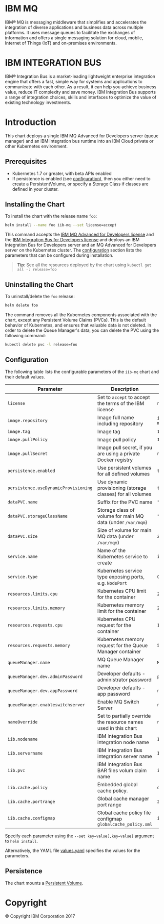 

# IBM MQ

IBM® MQ is messaging middleware that simplifies and accelerates the integration of diverse applications and business data across multiple platforms. It uses message queues to facilitate the exchanges of information and offers a single messaging solution for cloud, mobile, Internet of Things (IoT) and on-premises environments.

# IBM INTEGRATION BUS

IBM® Integration Bus is a market-leading lightweight enterprise integration engine that offers a fast, simple way for systems and applications to communicate with each other. As a result, it can help you achieve business value, reduce IT complexity and save money. IBM Integration Bus supports a range of integration choices, skills and interfaces to optimize the value of existing technology investments. 


# Introduction

This chart deploys a single IBM MQ Advanced for Developers server (queue manager) and an IBM integration bus runtime into an IBM Cloud private or other Kubernetes environment.

## Prerequisites

- Kubernetes 1.7 or greater, with beta APIs enabled
- If persistence is enabled (see [configuration](#configuration)), then you either need to create a PersistentVolume, or specify a Storage Class if classes are defined in your cluster.

## Installing the Chart

To install the chart with the release name `foo`:

```sh
helm install --name foo iib-mq --set license=accept
```

This command accepts the [IBM MQ Advanced for Developers license](LICENSE) and the [IBM Integration Bus for Developers license](LICENSE) and deploys an IBM Integration Bus for Developers server and an MQ Advanced for Developers server on the Kubernetes cluster. The [configuration](#configuration) section lists the parameters that can be configured during installation.

> **Tip**: See all the resources deployed by the chart using `kubectl get all -l release=foo`

## Uninstalling the Chart

To uninstall/delete the `foo` release:

```sh
helm delete foo
```

The command removes all the Kubernetes components associated with the chart, except any Persistent Volume Claims (PVCs).  This is the default behavior of Kubernetes, and ensures that valuable data is not deleted.  In order to delete the Queue Manager's data, you can delete the PVC using the following command:

```sh
kubectl delete pvc -l release=foo
```

## Configuration
The following table lists the configurable parameters of the `iib-mq` chart and their default values.

| Parameter                        | Description                                     | Default                                                    |
| -------------------------------- | ----------------------------------------------- | ---------------------------------------------------------- |
| `license`                        | Set to `accept` to accept the terms of the IBM license  | `not accepted`                                     |
| `image.repository`               | Image full name including repository            | `icpcluster.icp:8500/default/iib-mq`                       |
| `image.tag`                      | Image tag                                       | `10.0.0.11`                                                |
| `image.pullPolicy`               | Image pull policy                               | `IfNotPresent`                                             |
| `image.pullSecret`               | Image pull secret, if you are using a private Docker registry | `nil`                                        |
| `persistence.enabled`            | Use persistent volumes for all defined volumes  | `true`                                                     |
| `persistence.useDynamicProvisioning` | Use dynamic provisioning (storage classes) for all volumes | `true`                                      |
| `dataPVC.name`                   | Suffix for the PVC name                         | `"data"`                                                   |
| `dataPVC.storageClassName`       | Storage class of volume for main MQ data (under `/var/mqm`)  | `""`                                          |
| `dataPVC.size`                   | Size of volume for main MQ data (under `/var/mqm`)           | `2Gi`                                         |
| `service.name`                   | Name of the Kubernetes service to create        | `iib`                                                      |
| `service.type`                   | Kubernetes service type exposing ports, e.g. `NodePort`       | `ClusterIP`                                  |
| `resources.limits.cpu`           | Kubernetes CPU limit for the container | `2`                                                |
| `resources.limits.memory`        | Kubernetes memory limit for the container | `2Gi`                                            |
| `resources.requests.cpu`         | Kubernetes CPU request for the container | `1`                                              |
| `resources.requests.memory`      | Kubernetes memory request for the Queue Manager container | `512Mi`                                          |
| `queueManager.name`              | MQ Queue Manager name                           | `MQ1`                                                      |
| `queueManager.dev.adminPassword` | Developer defaults - administrator password     | `passw0rd`   |
| `queueManager.dev.appPassword`   | Developer defaults - app password   | `nil`                   |
| `queueManager.enableswitchserver` | Enable MQ Switch Server                         | `nil` |
| `nameOverride`                   | Set to partially override the resource names used in this chart | `nil`                                      |
| `iib.nodename`                   | IBM Integration Bus integration node name       | `IIB_NODE`                                                 |
| `iib.servername`                 | IBM Integration Bus integration server name     | `IIB_SERVER`                                               |
| `iib.pvc`                        | IBM Integration Bus BAR files volum claim name  | `iib-pvc`                                                  |
| `iib.cache.policy`               | Embedded global cache policy.                   | `disabled`                                                 | 
| `iib.cache.portrange`            | Global cache manager port range                        | `2800-2819`                                         |
| `iib.cache.configmap`            | Global cache policy file configmap `globalcache_policy.xml`            | `iib-globalcache-policy`            |

Specify each parameter using the `--set key=value[,key=value]` argument to `helm install`.

Alternatively, the YAML file [values.yaml](values.yaml) specifies the values for the parameters.

## Persistence

The chart mounts a [Persistent Volume](http://kubernetes.io/docs/user-guide/persistent-volumes/).

# Copyright

© Copyright IBM Corporation 2017

